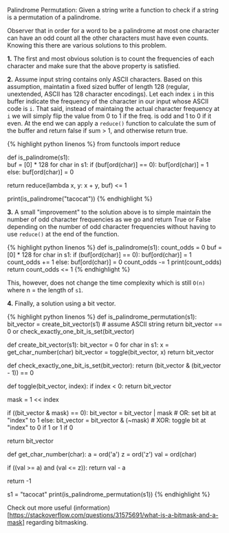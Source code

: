 Palindrome Permutation: Given a string write a function to check if a string is a permutation of a palindrome.

Observer that in order for a word to be a palindrome at most one character can have an odd count all the other characters must have even counts. Knowing this there are various solutions to this problem.

**1.** The first and most obvious solution is to count the frequencies of each character and make sure that the above property is satisfied.

**2.** Assume input string contains only ASCII characters. Based on this assumption, maintatin a fixed sized buffer of length 128 (regular, unextended, ASCII has 128 character encodings). Let each index `i` in this buffer indicate the frequency of the character in our input whose ASCII code is `i`. That said, instead of maintaing the actual character frequency at `i` we will simply flip the value from 0 to 1 if the freq. is odd and 1 to 0 if it even. At the end we can apply a `reduce()` function to calculate the sum of the buffer and return false if sum > 1, and otherwise return true.

{% highlight python linenos %}
from functools import reduce

def is_palindrome(s1):  
  buf = [0] * 128
  for char in s1:
    if (buf[ord(char)] == 0):
      buf[ord(char)] = 1      
    else:
      buf[ord(char)] = 0 

  return reduce(lambda x, y: x + y, buf) <= 1

print(is_palindrome("tacocat"))
{% endhighlight %}

**3.** A small "improvement" to the solution above is to simple maintain the number of odd character frequencies as we go and return True or False depending on the number of odd character frequencies without having to use `reduce()` at the end of the function.

{% highlight python linenos %}
def is_palindrome(s1):
  count_odds = 0
  buf = [0] * 128
  for char in s1:
    if (buf[ord(char)] == 0):
      buf[ord(char)] = 1
      count_odds += 1
    else:
      buf[ord(char)] = 0
      count_odds -= 1
    print(count_odds)
  return count_odds <= 1
{% endhighlight %}

This, however, does not change the time complexity which is still `O(n)` where n = the length of `s1`.

**4.** Finally, a solution using a bit vector.

{% highlight python linenos %}
def is_palindrome_permutation(s1):
  bit_vector = create_bit_vector(s1) # assume ASCII string
  return bit_vector == 0 or check_exactly_one_bit_is_set(bit_vector)

def create_bit_vector(s1):
  bit_vector = 0
  for char in s1:
    x = get_char_number(char)
    bit_vector = toggle(bit_vector, x)
  return bit_vector

def check_exactly_one_bit_is_set(bit_vector):
  return (bit_vector & (bit_vector - 1)) == 0

def toggle(bit_vector, index):
  if index < 0:
    return bit_vector

  mask = 1 << index

  if ((bit_vector & mask) == 0):
    bit_vector = bit_vector | mask # OR: set bit at "index" to 1
  else:
    bit_vector = bit_vector & (~mask) # XOR: toggle bit at "index" to 0 if 1 or 1 if 0

  return bit_vector

def get_char_number(char):
  a = ord('a')
  z = ord('z')
  val = ord(char)

  if ((val >= a) and (val <= z)):
    return val - a

  return -1

s1 = "tacocat"
print(is_palindrome_permutation(s1))
{% endhighlight %}

Check out more useful (information)[https://stackoverflow.com/questions/31575691/what-is-a-bitmask-and-a-mask] regarding bitmasking.
